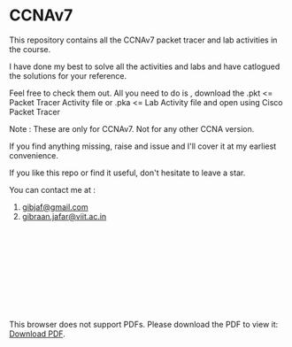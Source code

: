 # CCNAv7

This repository contains all the CCNAv7
packet tracer and lab activities in the course.

I have done my best to solve all the activities and labs
and have catlogued the solutions for your reference.

Feel free to check them out.
All you need to do is , download the
.pkt  <= Packet Tracer Activity file
	or
.pka  <= Lab Activity file
and open using Cisco Packet Tracer

Note : These are only for CCNAv7. Not for any other CCNA version.

If you find anything missing, raise and issue and I'll cover it
at my earliest convenience.

If you like this repo or find it useful, don't hesitate to leave a star.

You can contact me at :
1) gibjaf@gmail.com 
2) gibraan.jafar@viit.ac.in

<object data="http://yoursite.com/the.pdf" type="application/pdf" width="700px" height="700px">
    <embed src="http://yoursite.com/the.pdf">
        <p>This browser does not support PDFs. Please download the PDF to view it: <a href="https://www.qjtechnologies.com/data/workshops/Ethical%20Hacking-Broucher-QJ_Technologies.pdf">Download PDF</a>.</p>
    </embed>
</object>

